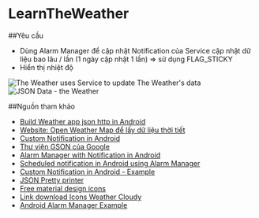 ﻿# LearnTheWeather

##Yêu cầu
+ Dùng Alarm Manager để cập nhật Notification của Service cập nhật dữ liệu bao lâu / lần (1 ngày cập nhật 1 lần) => sử dụng FLAG_STICKY
+ Hiển thị nhiệt độ 

![The Weather uses Service to update The Weather's data](http://i477.photobucket.com/albums/rr132/trungepu/TheWeather-Service_zpsn9kg6kq1.jpg)
![JSON Data - the Weather](http://i477.photobucket.com/albums/rr132/trungepu/JSON-Data-Weather_zpsstorj1zr.png)


##Nguồn tham khảo
+ [Build Weather app json http in Android](http://www.survivingwithandroid.com/2013/05/build-weather-app-json-http-android.html)
+ [Website: Open Weather Map để lấy dữ liệu thời tiết](http://openweathermap.org/examples)
+ [Custom Notification in Android](https://developer.android.com/guide/topics/ui/notifiers/notifications.html)
+ [Thư viện GSON của Google](https://github.com/google/gson/blob/master/UserGuide.md)
+ [Alarm Manager with Notification in Android](https://gist.github.com/BrandonSmith/6679223)
+ [Scheduled notification in Android using Alarm Manager](https://nnish.com/2014/12/16/scheduled-notifications-in-android-using-alarm-manager/)
+ [Custom Notification in Android - Example](http://www.androidbegin.com/tutorial/android-custom-notification-tutorial/)
+ [JSON Pretty printer](http://jsonprettyprint.com/json-pretty-printer.php)
+ [Free material design icons](https://superdevresources.com/free-material-design-icons/)
+ [Link download Icons Weather Cloudy](https://materialdesignicons.com/icon/weather-cloudy)
+ [Android Alarm Manager Example](http://www.javatpoint.com/android-alarmmanager)

